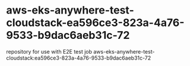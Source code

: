 # aws-eks-anywhere-test-cloudstack-ea596ce3-823a-4a76-9533-b9dac6aeb31c-72
repository for use with E2E test job aws-eks-anywhere-test-cloudstack:ea596ce3-823a-4a76-9533-b9dac6aeb31c-72
